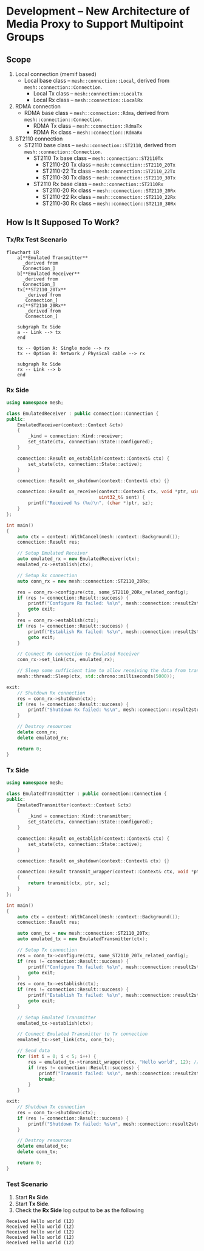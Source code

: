 # Development – New Architecture of Media Proxy to Support Multipoint Groups

## Scope
1. Local connection (memif based)
   * Local base class – `mesh::connection::Local`, derived from `mesh::connection::Connection`.
      * Local Tx class – `mesh::connection::LocalTx`
      * Local Rx class – `mesh::connection::LocalRx`
1. RDMA connection
   * RDMA base class – `mesh::connection::Rdma`, derived from `mesh::connection::Connection`.
      * RDMA Tx class – `mesh::connection::RdmaTx`
      * RDMA Rx class – `mesh::connection::RdmaRx`
1. ST2110 connection
   * ST2110 base class – `mesh::connection::ST2110`, derived from `mesh::connection::Connection`.
      * ST2110 Tx base class – `mesh::connection::ST2110Tx`
         * ST2110-20 Tx class – `mesh::connection::ST2110_20Tx`
         * ST2110-22 Tx class – `mesh::connection::ST2110_22Tx`
         * ST2110-30 Tx class – `mesh::connection::ST2110_30Tx`
      * ST2110 Rx base class – `mesh::connection::ST2110Rx`
         * ST2110-20 Rx class – `mesh::connection::ST2110_20Rx`
         * ST2110-22 Rx class – `mesh::connection::ST2110_22Rx`
         * ST2110-30 Rx class – `mesh::connection::ST2110_30Rx`

## How Is It Supposed To Work?


### Tx/Rx Test Scenario

```mermaid
flowchart LR
    a[**Emulated Transmitter**
      _derived from
      Connection_]
    b[**Emulated Receiver**
      _derived from
      Connection_]
    tx[**ST2110_20Tx**
       _derived from
       Connection_]
    rx[**ST2110_20Rx**
       _derived from
       Connection_]

    subgraph Tx Side
    a -- Link --> tx
    end

    tx -- Option A: Single node --> rx
    tx -- Option B: Network / Physical cable --> rx

    subgraph Rx Side
    rx -- Link --> b
    end
```

### Rx Side

```cpp
using namespace mesh;

class EmulatedReceiver : public connection::Connection {
public:
    EmulatedReceiver(context::Context &ctx)
    {
        _kind = connection::Kind::receiver;
        set_state(ctx, connection::State::configured);
    }

    connection::Result on_establish(context::Context& ctx) {
        set_state(ctx, connection::State::active);
    }

    connection::Result on_shutdown(context::Context& ctx) {}

    connection::Result on_receive(context::Context& ctx, void *ptr, uint32_t sz,
                                  uint32_t& sent) {
        printf("Received %s (%u)\n", (char *)ptr, sz);
    }
};

int main()
{
    auto ctx = context::WithCancel(mesh::context::Background());
    connection::Result res;

    // Setup Emulated Receiver
    auto emulated_rx = new EmulatedReceiver(ctx);
    emulated_rx->establish(ctx);

    // Setup Rx connection
    auto conn_rx = new mesh::connection::ST2110_20Rx;

    res = conn_rx->configure(ctx, some_ST2110_20Rx_related_config);
    if (res != connection::Result::success) {
        printf("Configure Rx failed: %s\n", mesh::connection::result2str(res));
        goto exit;
    }
    res = conn_rx->establish(ctx);
    if (res != connection::Result::success) {
        printf("Establish Rx failed: %s\n", mesh::connection::result2str(res));
        goto exit;
    }

    // Connect Rx connection to Emulated Receiver
    conn_rx->set_link(ctx, emulated_rx);

    // Sleep some sufficient time to allow receiving the data from transmitter
    mesh::thread::Sleep(ctx, std::chrono::milliseconds(5000));

exit:
    // Shutdown Rx connection
    res = conn_rx->shutdown(ctx);
    if (res != connection::Result::success) {
        printf("Shutdown Rx failed: %s\n", mesh::connection::result2str(res));
    }

    // Destroy resources
    delete conn_rx;
    delete emulated_rx;

    return 0;
}
```

### Tx Side
```cpp
using namespace mesh;

class EmulatedTransmitter : public connection::Connection {
public:
    EmulatedTransmitter(context::Context &ctx)
    {
        _kind = connection::Kind::transmitter;
        set_state(ctx, connection::State::configured);
    }

    connection::Result on_establish(context::Context& ctx) {
        set_state(ctx, connection::State::active);
    }

    connection::Result on_shutdown(context::Context& ctx) {}

    connection::Result transmit_wrapper(context::Context& ctx, void *ptr, uint32_t sz)
    {
        return transmit(ctx, ptr, sz);
    }
};

int main()
{
    auto ctx = context::WithCancel(mesh::context::Background());
    connection::Result res;

    auto conn_tx = new mesh::connection::ST2110_20Tx;
    auto emulated_tx = new EmulatedTransmitter(ctx);

    // Setup Tx connection
    res = conn_tx->configure(ctx, some_ST2110_20Tx_related_config);
    if (res != connection::Result::success) {
        printf("Configure Tx failed: %s\n", mesh::connection::result2str(res));
        goto exit;
    }
    res = conn_tx->establish(ctx);
    if (res != connection::Result::success) {
        printf("Establish Tx failed: %s\n", mesh::connection::result2str(res));
        goto exit;
    }

    // Setup Emulated Transmitter
    emulated_tx->establish(ctx);

    // Connect Emulated Transmitter to Tx connection
    emulated_tx->set_link(ctx, conn_tx);

    // Send data
    for (int i = 0; i < 5; i++) {
        res = emulated_tx->transmit_wrapper(ctx, "Hello world", 12); // Use appropriate data here
        if (res != connection::Result::success) {
            printf("Transmit failed: %s\n", mesh::connection::result2str(res));
            break;
        }
    }

exit:
    // Shutdown Tx connection
    res = conn_tx->shutdown(ctx);
    if (res != connection::Result::success) {
        printf("Shutdown Tx failed: %s\n", mesh::connection::result2str(res));
    }

    // Destroy resources
    delete emulated_tx;
    delete conn_tx;

    return 0;
}
```

### Test Scenario
1. Start **Rx Side**.
2. Start **Tx Side**.
3. Check the **Rx Side** log output to be as the following
```text
Received Hello world (12)
Received Hello world (12)
Received Hello world (12)
Received Hello world (12)
Received Hello world (12)
```
